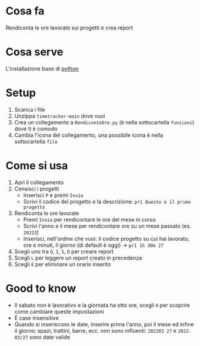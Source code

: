 # Cosa fa
Rendiconta le ore lavorate sui progetti e crea report

# Cosa serve
L'installazione base di [python](https://www.python.org/downloads/)

# Setup
1. Scarica i file
2. Unzippa `timetracker-main` dove vuoi
3. Crea un collegamento a `RendicontoOre.py` (è nella sottocartella `funzioni`) dove ti è comodo
4. Cambia l'icona del collegamento, una possibile icona è nella sottocartella `file`

# Come si usa
1. Apri il collegamento
2. Censisci i progetti
    * Inserisci `P` e premi `Invio`
    *  Scrivi il codice del progetto e la descrizione: `pr1 Questo è il primo progetto`
3. Rendiconta le ore lavorate
    * Premi `Invio` per rendicontare le ore del mese in corso
    * Scrivi l'anno e il mese per rendicontare ore su un mese passato (es. `20223`)
    * Inserisci, nell'ordine che vuoi: il codice progetto su cui hai lavorato, ore e minuti, il giorno (di default è oggi) → `pr1 1h 30m 27`
4. Scegli uno tra `O`, `I`, `S`, `D` per creare report
5. Scegli `L` per leggere un report creato in precedenza
6. Scegli `E` per eliminare un orario inserito

# Good to know
* Il sabato non è lavorativo e la giornata ha otto ore, scegli `H` per scoprire come cambiare queste impostazioni
* È case insensitive
* Quando si inseriscono le date, inserire prima l'anno, poi il mese ed infine il giorno; spazi, trattini, barre, ecc. non sono influenti: `202203 27` e `2022-03/27` sono date valide
